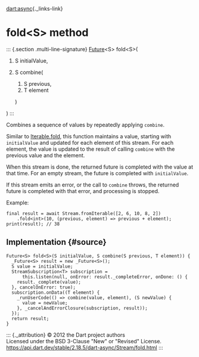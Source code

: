 [dart:async](../../dart-async/dart-async-library){._links-link}

fold\<S\> method
================

::: {.section .multi-line-signature}
[Future](../future-class)\<S\> fold\<S\>(

1.  S initialValue,
2.  S combine(
    1.  S previous,
    2.  T element

    )

)
:::

Combines a sequence of values by repeatedly applying `combine`.

Similar to [Iterable.fold](../../dart-core/iterable/fold), this function
maintains a value, starting with `initialValue` and updated for each
element of this stream. For each element, the value is updated to the
result of calling `combine` with the previous value and the element.

When this stream is done, the returned future is completed with the
value at that time. For an empty stream, the future is completed with
`initialValue`.

If this stream emits an error, or the call to `combine` throws, the
returned future is completed with that error, and processing is stopped.

Example:

``` {.language-dart data-language="dart"}
final result = await Stream.fromIterable([2, 6, 10, 8, 2])
    .fold<int>(10, (previous, element) => previous + element);
print(result); // 38
```

Implementation {#source}
--------------

``` {.language-dart data-language="dart"}
Future<S> fold<S>(S initialValue, S combine(S previous, T element)) {
  _Future<S> result = new _Future<S>();
  S value = initialValue;
  StreamSubscription<T> subscription =
      this.listen(null, onError: result._completeError, onDone: () {
    result._complete(value);
  }, cancelOnError: true);
  subscription.onData((T element) {
    _runUserCode(() => combine(value, element), (S newValue) {
      value = newValue;
    }, _cancelAndErrorClosure(subscription, result));
  });
  return result;
}
```

::: {._attribution}
© 2012 the Dart project authors\
Licensed under the BSD 3-Clause \"New\" or \"Revised\" License.\
<https://api.dart.dev/stable/2.18.5/dart-async/Stream/fold.html>
:::
